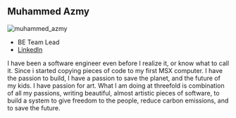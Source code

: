 ## Muhammed Azmy

![muhammed_azmy](img/muhamed_amzy.png)

- BE Team Lead
- [LinkedIn](https://www.linkedin.com/in/muhamadazmy/)


I have been a software engineer even before I realize it, or know what to call it. Since i started copying pieces of code to my first MSX computer. I have the passion to build, I have a passion to save the planet, and the future of my kids. I have passion for art. What I am doing at threefold is combination of all my passions, writing beautiful, almost artistic pieces of software, to build a system to give freedom to the people, reduce carbon emissions, and to save the future.